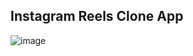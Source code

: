 ## Instagram Reels Clone App
![image](https://user-images.githubusercontent.com/52380781/131562585-4a7f2dd2-eb6b-4694-9a7f-850ae1149e15.png)
